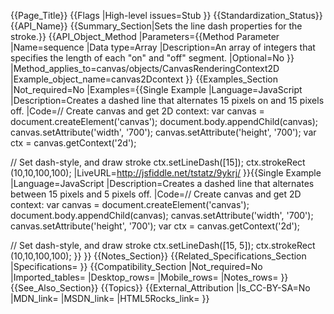 {{Page_Title}}
{{Flags
|High-level issues=Stub
}}
{{Standardization_Status}}
{{API_Name}}
{{Summary_Section|Sets the line dash properties for the stroke.}}
{{API_Object_Method
|Parameters={{Method Parameter
|Name=sequence
|Data type=Array
|Description=An array of integers that specifies the length of each "on" and "off" segment.
|Optional=No
}}
|Method_applies_to=canvas/objects/CanvasRenderingContext2D
|Example_object_name=canvas2Dcontext
}}
{{Examples_Section
|Not_required=No
|Examples={{Single Example
|Language=JavaScript
|Description=Creates a dashed line that alternates 15 pixels on and 15 pixels off.
|Code=// Create canvas and get 2D context:
var canvas = document.createElement('canvas');
document.body.appendChild(canvas);
canvas.setAttribute('width', '700');
canvas.setAttribute('height', '700');
var ctx = canvas.getContext('2d');

// Set dash-style, and draw stroke
ctx.setLineDash([15]);
ctx.strokeRect (10,10,100,100);
|LiveURL=http://jsfiddle.net/tstatz/9ykrj/
}}{{Single Example
|Language=JavaScript
|Description=Creates a dashed line that alternates between 15 pixels and 5 pixels off.
|Code=// Create canvas and get 2D context:
var canvas = document.createElement('canvas');
document.body.appendChild(canvas);
canvas.setAttribute('width', '700');
canvas.setAttribute('height', '700');
var ctx = canvas.getContext('2d');

// Set dash-style, and draw stroke
ctx.setLineDash([15, 5]);
ctx.strokeRect (10,10,100,100);
}}
}}
{{Notes_Section}}
{{Related_Specifications_Section
|Specifications=
}}
{{Compatibility_Section
|Not_required=No
|Imported_tables=
|Desktop_rows=
|Mobile_rows=
|Notes_rows=
}}
{{See_Also_Section}}
{{Topics}}
{{External_Attribution
|Is_CC-BY-SA=No
|MDN_link=
|MSDN_link=
|HTML5Rocks_link=
}}